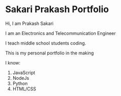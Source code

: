 # Sakari Prakash Portfolio

Hi, I am Prakash Sakari

I am an Electronics and Telecommunication Engineer

I teach middle school students coding.

This is my personal portfolio in the making

I know:

1. JavaScript
1. NodeJs
1. Python
1. HTML/CSS

